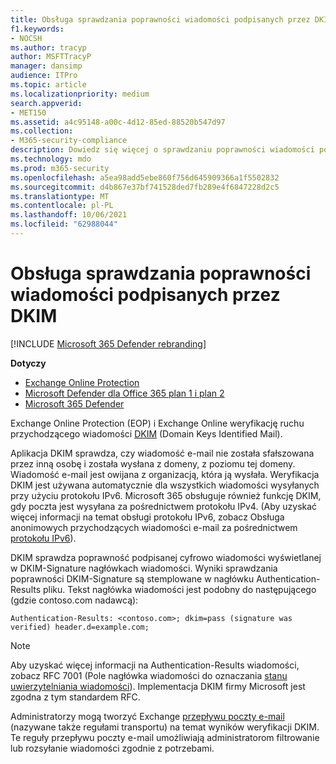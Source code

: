 ```yaml
---
title: Obsługa sprawdzania poprawności wiadomości podpisanych przez DKIM (Domain Keys Identified Mail)
f1.keywords:
- NOCSH
ms.author: tracyp
author: MSFTTracyP
manager: dansimp
audience: ITPro
ms.topic: article
ms.localizationpriority: medium
search.appverid:
- MET150
ms.assetid: a4c95148-a00c-4d12-85ed-88520b547d97
ms.collection:
- M365-security-compliance
description: Dowiedz się więcej o sprawdzaniu poprawności wiadomości podpisanych przez DKIM w Exchange Online Protection i Exchange Online
ms.technology: mdo
ms.prod: m365-security
ms.openlocfilehash: a5ea98add5ebe860f756d645909366a1f5502832
ms.sourcegitcommit: d4b867e37bf741528ded7fb289e4f6847228d2c5
ms.translationtype: MT
ms.contentlocale: pl-PL
ms.lasthandoff: 10/06/2021
ms.locfileid: "62988044"
---
```

# <a name="support-for-validation-of-dkim-signed-messages"></a>Obsługa sprawdzania poprawności wiadomości podpisanych przez DKIM

[!INCLUDE [Microsoft 365 Defender rebranding](../includes/microsoft-defender-for-office.md)]

**Dotyczy**
- [Exchange Online Protection](exchange-online-protection-overview.md)
- [Microsoft Defender dla Office 365 plan 1 i plan 2](defender-for-office-365.md)
- [Microsoft 365 Defender](../defender/microsoft-365-defender.md)

Exchange Online Protection (EOP) i Exchange Online weryfikację ruchu przychodzącego wiadomości [DKIM](https://www.rfc-editor.org/rfc/rfc6376.txt) (Domain Keys Identified Mail).

Aplikacja DKIM sprawdza, czy wiadomość e-mail nie  została sfałszowana przez inną osobę i została wysłana z domeny, z poziomu  tej domeny. Wiadomość e-mail jest owijana z organizacją, która ją wysłała. Weryfikacja DKIM jest używana automatycznie dla wszystkich wiadomości wysyłanych przy użyciu protokołu IPv6. Microsoft 365 obsługuje również funkcję DKIM, gdy poczta jest wysyłana za pośrednictwem protokołu IPv4. (Aby uzyskać więcej informacji na temat obsługi protokołu IPv6, zobacz Obsługa anonimowych przychodzących wiadomości e-mail za pośrednictwem [protokołu IPv6](support-for-anonymous-inbound-email-messages-over-ipv6.md)).

DKIM sprawdza poprawność podpisanej cyfrowo wiadomości wyświetlanej w DKIM-Signature nagłówkach wiadomości. Wyniki sprawdzania poprawności DKIM-Signature są stemplowane w nagłówku Authentication-Results pliku. Tekst nagłówka wiadomości jest podobny do następującego (gdzie contoso.com nadawcą):

 `Authentication-Results: <contoso.com>; dkim=pass (signature was verified) header.d=example.com;`

> [!NOTE]
> Aby uzyskać więcej informacji na Authentication-Results wiadomości, zobacz RFC 7001 (Pole nagłówka wiadomości do oznaczania [stanu uwierzytelniania wiadomości](https://www.rfc-editor.org/rfc/rfc7001.txt)). Implementacja DKIM firmy Microsoft jest zgodna z tym standardem RFC.

Administratorzy mogą tworzyć Exchange [przepływu poczty e-mail](/exchange/security-and-compliance/mail-flow-rules/mail-flow-rules) (nazywane także regułami transportu) na temat wyników weryfikacji DKIM. Te reguły przepływu poczty e-mail umożliwiają administratorom filtrowanie lub rozsyłanie wiadomości zgodnie z potrzebami.